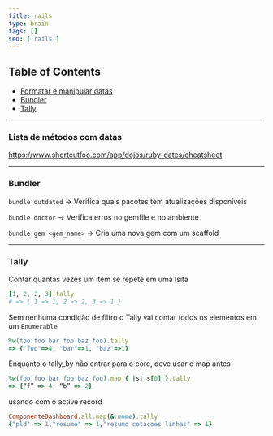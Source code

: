 ```yaml
---
title: rails
type: brain
tags: []
seo: ['rails']
---
```


## Table of Contents

- [Formatar e manipular datas](#formatar-manipular-data)
- [Bundler](#bundler)
- [Tally](#tally)

<hr>
<a name="formatar-manipular-data"></a>

### Lista de métodos com datas

https://www.shortcutfoo.com/app/dojos/ruby-dates/cheatsheet

<hr>
<a name="bundler"></a>

### Bundler

`bundle outdated` -> Verifica quais pacotes tem atualizações disponíveis

`bundle doctor` -> Verifica erros no gemfile e no ambiente

`bundle gem <gem_name>` -> Cria uma nova gem com um scaffold 

<hr>
<a name="tally"></a>

### Tally

Contar quantas vezes um item se repete em uma lsita

```ruby
[1, 2, 2, 3].tally
# => { 1 => 1, 2 => 2, 3 => 1 }
```

Sem nenhuma condição de filtro o Tally vai contar todos os elementos em um `Enumerable` 

```ruby
%w(foo foo bar foo baz foo).tally
=> {"foo"=>4, "bar"=>1, "baz"=>1}
```

Enquanto o tally_by não entrar para o core, deve usar o map antes
```ruby
%w(foo foo bar foo baz foo).map { |s| s[0] }.tally
=> {“f” => 4, “b” => 2}
```

usando com o active record
```ruby
ComponenteDashboard.all.map(&:nome).tally
{"pld" => 1,"resumo" => 1,"resumo cotacoes linhas" => 1}
```

